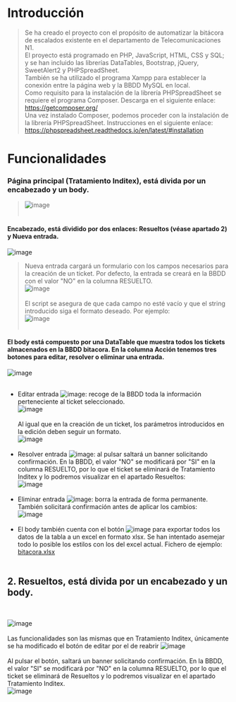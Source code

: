 # Introducción
> Se ha creado el proyecto con el propósito de automatizar la bitácora de escalados existente en el departamento de Telecomunicaciones N1. </br>
El proyecto está programado en PHP, JavaScript, HTML, CSS y SQL; y se han incluido las librerías DataTables, Bootstrap, jQuery, SweetAlert2 y PHPSpreadSheet. </br>
También se ha utilizado el programa Xampp para establecer la conexión entre la página web y la BBDD MySQL en local. </br>
Como requisito para la instalación de la librería PHPSpreadSheet se requiere el programa Composer. Descarga en el siguiente enlace: </br>
https://getcomposer.org/ </br>
Una vez instalado Composer, podemos proceder con la instalación de la librería PHPSpreadSheet. Instrucciones en el siguiente enlace: </br>
https://phpspreadsheet.readthedocs.io/en/latest/#installation

# Funcionalidades
### Página principal (Tratamiento Inditex), está divida por un encabezado y un body.

> ![image](https://github.com/nahupb/bitacora/assets/141838996/289125f9-9077-408d-819b-0a36047ce0b3)
</br></br>
#### Encabezado, está dividido por dos enlaces: Resueltos (véase apartado 2) y Nueva entrada. </br>
![image](https://github.com/nahupb/bitacora/assets/141838996/422b15f6-fb91-4cea-90b8-60ff984bdd8e)
</br>
> Nueva entrada cargará un formulario con los campos necesarios para la creación de un ticket. Por defecto, la entrada se creará en la BBDD con el valor "NO" en la columna RESUELTO. </br>
![image](https://github.com/nahupb/bitacora/assets/141838996/c414e6be-ce3e-440b-a737-bb36b4e3731c)
</br></br>
El script se asegura de que cada campo no esté vacío y que el string introducido siga el formato deseado. Por ejemplo: </br>
![image](https://github.com/nahupb/bitacora/assets/141838996/89a89a4a-b994-443d-a8d7-1693d73b2b51) </br></br>

#### El body está compuesto por una DataTable que muestra todos los tickets almacenados en la BBDD bitacora. En la columna Acción tenemos tres botones para editar, resolver o eliminar una entrada. </br>
 ![image](https://github.com/nahupb/bitacora/assets/141838996/4e4f229f-06fd-4ad4-84cc-f8ec73fc1c58) </br></br>
- Editar entrada ![image](https://github.com/nahupb/bitacora/assets/141838996/869f3cef-c44a-475c-9de5-571baa3c9094):
recoge de la BBDD toda la información perteneciente al ticket seleccionado. </br>
![image](https://github.com/nahupb/bitacora/assets/141838996/12397f1a-2179-45d9-be6a-26823b64af66)
 </br></br>
Al igual que en la creación de un ticket, los parámetros introducidos en la edición deben seguir un formato. </br>
![image](https://github.com/nahupb/bitacora/assets/141838996/9c53c85f-1a99-441e-92ca-2be7f70f7f06) </br></br>
- Resolver entrada ![image](https://github.com/nahupb/bitacora/assets/141838996/31617505-6201-4000-841a-f7c151fda948):
al pulsar saltará un banner solicitando confirmación. En la BBDD, el valor "NO" se modificará por "SI" en la columna RESUELTO, por lo que el ticket se eliminará de Tratamiento Inditex y lo podremos visualizar en el apartado Resueltos: </br>
![image](https://github.com/nahupb/bitacora/assets/141838996/f9e9c9e0-f3a4-43c1-a831-2237893c4674) </br></br>
- Eliminar entrada ![image](https://github.com/nahupb/bitacora/assets/141838996/d586113b-662b-43af-a2eb-026538fd6db5): borra la entrada de forma permanente. También solicitará confirmación antes de aplicar los cambios: </br>
![image](https://github.com/nahupb/bitacora/assets/141838996/40539cc1-bda6-4f23-bcdb-33d950a99be0) </br></br>
- El body también cuenta con el botón ![image](https://github.com/nahupb/bitacora/assets/141838996/e24f3a4b-5c63-4e87-b060-f9b8112071e2)
para exportar todos los datos de la tabla a un excel en formato xlsx. Se han intentado asemejar todo lo posible los estilos con los del excel actual. Fichero de ejemplo: </br>
[bitacora.xlsx](https://github.com/nahupb/bitacora/files/12497266/bitacora.xlsx) </br></br>

<h2> 2. Resueltos, está divida por un encabezado y un body. </h2></br>

![image](https://github.com/nahupb/bitacora/assets/141838996/ba4811fb-71b4-4620-9bb1-5df74b18f912) 
</br></br>
Las funcionalidades son las mismas que en Tratamiento Inditex, únicamente se ha modificado el botón de editar por el de reabrir ![image](https://github.com/nahupb/bitacora/assets/141838996/97359d17-1abf-4cbb-86bc-133de0f64dad)</br></br>
Al pulsar el botón, saltará un banner solicitando confirmación. En la BBDD, el valor "SI" se modificará por "NO" en la columna RESUELTO, por lo que el ticket se eliminará de Resueltos y lo podremos visualizar en el apartado Tratamiento Inditex. </br>
![image](https://github.com/nahupb/bitacora/assets/141838996/6acf8497-4c03-47fb-b78f-2f28f2757927)













